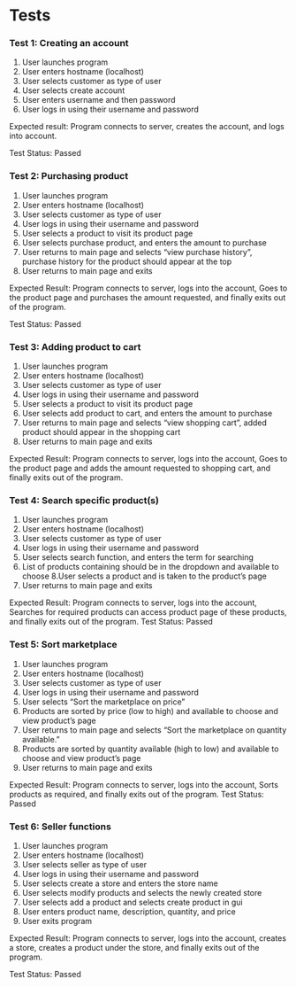 # Tests
### Test 1: Creating an account
1. User launches program
2. User enters hostname (localhost)
3. User selects customer as type of user
4. User selects create account
5. User enters username and then password
6. User logs in using their username and password

Expected result: Program connects to server, creates the account, and logs into account.

Test Status: Passed
### Test 2: Purchasing product
1. User launches program
2. User enters hostname (localhost)
3. User selects customer as type of user
4. User logs in using their username and password
5. User selects a product to visit its product page
6. User selects purchase product, and enters the amount to purchase
7. User returns to main page and selects “view purchase history”, purchase history for the product should appear at the top
8. User returns to main page and exits

Expected Result: Program connects to server, logs into the account, 
Goes to the product page and purchases the amount requested, and finally exits out of the program.

Test Status: Passed
### Test 3: Adding product to cart
1. User launches program
2. User enters hostname (localhost)
3. User selects customer as type of user
4. User logs in using their username and password
5. User selects a product to visit its product page
6. User selects add product to cart, and enters the amount to purchase
7. User returns to main page and selects “view shopping cart”, added product should appear in the shopping cart
8. User returns to main page and exits

Expected Result: Program connects to server, logs into the account, 
Goes to the product page and adds the amount requested to shopping cart, and finally exits out of the program.
### Test 4: Search specific product(s)
1. User launches program
2. User enters hostname (localhost)
3. User selects customer as type of user
4. User logs in using their username and password
6. User selects search function, and enters the term for searching
7. List of products containing should be in the dropdown and available to choose
8.User selects a product and is taken to the product’s page
9. User returns to main page and exits

Expected Result: Program connects to server, logs into the account, 
Searches for required products can access product page of these products, and finally exits out of the program.
Test Status: Passed
### Test 5: Sort marketplace
1. User launches program
2. User enters hostname (localhost)
3. User selects customer as type of user
4. User logs in using their username and password
6. User selects “Sort the marketplace on price”
7. Products are sorted by price (low to high) and available to choose and view product’s page
8. User returns to main page and selects “Sort the marketplace on quantity available.”
9. Products are sorted by quantity available (high to low) and available to choose and view product’s page
10. User returns to main page and exits

Expected Result: Program connects to server, logs into the account, 
Sorts products as required, and finally exits out of the program.
Test Status: Passed

### Test 6: Seller functions
1. User launches program
2. User enters hostname (localhost)
3. User selects seller as type of user
4. User logs in using their username and password
5. User selects create a store and enters the store name
6. User selects modify products and selects the newly created store
7. User selects add a product and selects create product in gui
8. User enters product name, description, quantity, and price
9. User exits program

Expected Result: Program connects to server, logs into the account, creates a store, 
creates a product under the store, and finally exits out of the program.

Test Status: Passed
